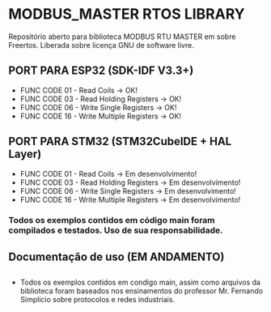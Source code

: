 # MODBUS_MASTER RTOS LIBRARY

Repositório aberto para biblioteca MODBUS RTU MASTER em sobre Freertos.
Liberada sobre licença GNU de software livre. 

## PORT PARA ESP32 (SDK-IDF V3.3+)

- FUNC CODE 01 - Read Coils -> OK!
- FUNC CODE 03 - Read Holding Registers -> OK!
- FUNC CODE 06 - Write Single Registers -> OK!
- FUNC CODE 16 - Write Multiple Registers -> OK!

## PORT PARA STM32 (STM32CubeIDE + HAL Layer)

- FUNC CODE 01 - Read Coils -> Em desenvolvimento!
- FUNC CODE 03 - Read Holding Registers -> Em desenvolvimento!
- FUNC CODE 06 - Write Single Registers -> Em desenvolvimento!
- FUNC CODE 16 - Write Multiple Registers -> Em desenvolvimento!

### Todos os exemplos contidos em código main foram compilados e testados. Uso de sua responsabilidade.

## Documentação de uso (EM ANDAMENTO)

##
- Todos os exemplos contidos em condigo main, assim como arquivos da biblioteca foram baseados nos ensinamentos do professor Mr. Fernando Simplício sobre protocolos e redes industriais.